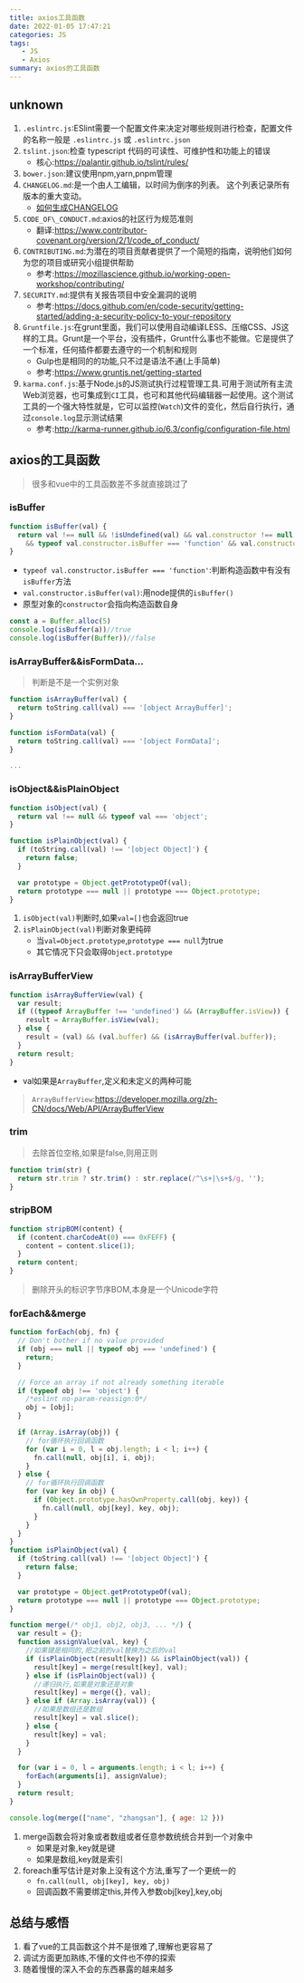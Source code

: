 ```yaml
---
title: axios工具函数
date: 2022-01-05 17:47:21
categories: JS
tags: 
   - JS
   - Axios
summary: axios的工具函数
---
```


## unknown

1. `.eslintrc.js`:ESlint需要一个配置文件来决定对哪些规则进行检查，配置文件的名称一般是 `.eslintrc.js` 或 `.eslintrc.json`
2. `tslint.json`:检查 typescript 代码的可读性、可维护性和功能上的错误
   * 核心:<https://palantir.github.io/tslint/rules/>
3. `bower.json`:建议使用npm,yarn,pnpm管理
4. `CHANGELOG.md`:是一个由人工编辑，以时间为倒序的列表。 这个列表记录所有版本的重大变动。
   * [如何生成CHANGELOG](https://www.ruanyifeng.com/blog/2016/01/commit_message_change_log.html)
5. `CODE_OF\_CONDUCT.md`:axios的社区行为规范准则
   * 翻译:<https://www.contributor-covenant.org/version/2/1/code_of_conduct/>
6. `CONTRIBUTING.md`:为潜在的项目贡献者提供了一个简短的指南，说明他们如何为您的项目或研究小组提供帮助
   * 参考:<https://mozillascience.github.io/working-open-workshop/contributing/>
7. `SECURITY.md`:提供有关报告项目中安全漏洞的说明
   * 参考:<https://docs.github.com/en/code-security/getting-started/adding-a-security-policy-to-your-repository>
8. `Gruntfile.js`:在grunt里面，我们可以使用自动编译LESS、压缩CSS、JS这样的工具。Grunt是一个平台，没有插件，Grunt什么事也不能做。它是提供了一个标准，任何插件都要去遵守的一个机制和规则
   * Gulp也是相同的的功能,只不过是语法不通(上手简单)
   * 参考:<https://www.gruntjs.net/getting-started>
9. `karma.conf.js`:基于Node.js的JS测试执行过程管理工具.可用于测试所有主流Web浏览器，也可集成到`CI`工具，也可和其他代码编辑器一起使用。这个测试工具的一个强大特性就是，它可以监控(`Watch`)文件的变化，然后自行执行，通过`console.log`显示测试结果
    * 参考:<http://karma-runner.github.io/6.3/config/configuration-file.html>

## axios的工具函数

>很多和vue中的工具函数差不多就直接跳过了

### isBuffer

```js
function isBuffer(val) {
  return val !== null && !isUndefined(val) && val.constructor !== null && !isUndefined(val.constructor)
    && typeof val.constructor.isBuffer === 'function' && val.constructor.isBuffer(val)
}
```

* `typeof val.constructor.isBuffer === 'function'`:判断构造函数中有没有`isBuffer`方法
* `val.constructor.isBuffer(val)`:用node提供的`isBuffer()`
* 原型对象的`constructor`会指向构造函数自身

```js
const a = Buffer.alloc(5)
console.log(isBuffer(a))//true
console.log(isBuffer(Buffer))//false
```

### isArrayBuffer&&isFormData\.\.\.

>判断是不是一个实例对象

```js
function isArrayBuffer(val) {
  return toString.call(val) === '[object ArrayBuffer]';
}

function isFormData(val) {
  return toString.call(val) === '[object FormData]';
}

...
```

### isObject&&isPlainObject

```js
function isObject(val) {
  return val !== null && typeof val === 'object';
}

function isPlainObject(val) {
  if (toString.call(val) !== '[object Object]') {
    return false;
  }

  var prototype = Object.getPrototypeOf(val);
  return prototype === null || prototype === Object.prototype;
}

```

1. `isObject(val)`判断时,如果`val=[]`也会返回true
2. `isPlainObject(val)`判断对象更纯碎
   * 当`val=Object.prototype`,`prototype === null`为true
   * 其它情况下只会取得`Object.prototype`

### isArrayBufferView

```js
function isArrayBufferView(val) {
  var result;
  if ((typeof ArrayBuffer !== 'undefined') && (ArrayBuffer.isView)) {
    result = ArrayBuffer.isView(val);
  } else {
    result = (val) && (val.buffer) && (isArrayBuffer(val.buffer));
  }
  return result;
}
```

* val如果是`ArrayBuffer`,定义和未定义的两种可能  

>`ArrayBufferView`:<https://developer.mozilla.org/zh-CN/docs/Web/API/ArrayBufferView>

### trim

>去除首位空格,如果是false,则用正则

```js
function trim(str) {
  return str.trim ? str.trim() : str.replace(/^\s+|\s+$/g, '');
}
```

### stripBOM

```js
function stripBOM(content) {
  if (content.charCodeAt(0) === 0xFEFF) {
    content = content.slice(1);
  }
  return content;
}
```

>删除开头的标识字节序BOM,本身是一个Unicode字符

### forEach&&merge

```js
function forEach(obj, fn) {
  // Don't bother if no value provided
  if (obj === null || typeof obj === 'undefined') {
    return;
  }

  // Force an array if not already something iterable
  if (typeof obj !== 'object') {
    /*eslint no-param-reassign:0*/
    obj = [obj];
  }

  if (Array.isArray(obj)) {
    // for循环执行回调函数
    for (var i = 0, l = obj.length; i < l; i++) {
      fn.call(null, obj[i], i, obj);
    }
  } else {
    // for循环执行回调函数
    for (var key in obj) {
      if (Object.prototype.hasOwnProperty.call(obj, key)) {
        fn.call(null, obj[key], key, obj);
      }
    }
  }
}
function isPlainObject(val) {
  if (toString.call(val) !== '[object Object]') {
    return false;
  }

  var prototype = Object.getPrototypeOf(val);
  return prototype === null || prototype === Object.prototype;
}

function merge(/* obj1, obj2, obj3, ... */) {
  var result = {};
  function assignValue(val, key) {
    //如果键是相同的,把之前的val替换为之后的val
    if (isPlainObject(result[key]) && isPlainObject(val)) {
      result[key] = merge(result[key], val);
    } else if (isPlainObject(val)) {
      //递归执行,如果是对象还是对象
      result[key] = merge({}, val);
    } else if (Array.isArray(val)) {
      //如果是数组还是数组
      result[key] = val.slice();
    } else {
      result[key] = val;
    }
  }

  for (var i = 0, l = arguments.length; i < l; i++) {
    forEach(arguments[i], assignValue);
  }
  return result;
}

console.log(merge(["name", "zhangsan"], { age: 12 }))
```

1. merge函数会将对象或者数组或者任意参数统统合并到一个对象中
   * 如果是对象,key就是键
   * 如果是数组,key就是索引
2. foreach重写估计是对象上没有这个方法,重写了一个更统一的
   * `fn.call(null, obj[key], key, obj)`
   * 回调函数不需要绑定this,并传入参数obj[key],key,obj

## 总结与感悟

1. 看了vue的工具函数这个并不是很难了,理解也更容易了
2. 调试方面更加熟练,不懂的文件也不停的探索
3. 随着慢慢的深入不会的东西暴露的越来越多

